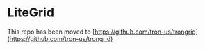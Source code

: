 # LiteGrid

This repo has been moved to [https://github.com/tron-us/trongrid](https://github.com/tron-us/trongrid)

